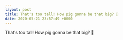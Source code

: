 ```yaml
---
layout: post
title: That's too tall! How pig gonna be that big? 🐷
date: 2020-05-21 23:57:49 +0000
---
```


That's too tall! How pig gonna be that big? 🐷

